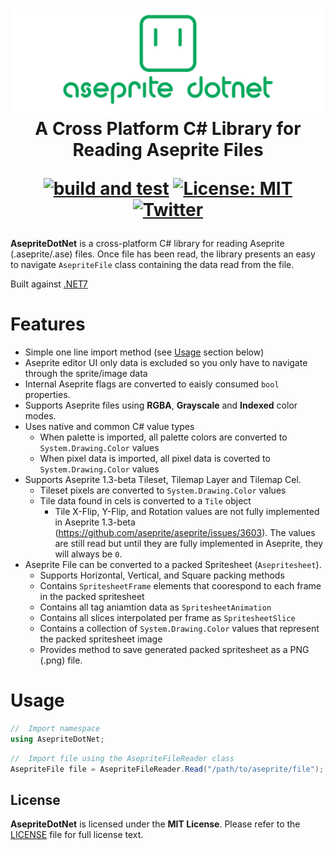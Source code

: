 <h1 align="center">
<img src="https://raw.githubusercontent.com/AristurtleDev/AsepriteDotNet/main/.github/images/aseprite-dotnet-banner.png" alt="AsepriteDotNet Logo">
<br/>
A Cross Platform C# Library for Reading Aseprite Files

[![build and test](https://github.com/AristurtleDev/AsepriteDotNet/actions/workflows/build-and-test.yml/badge.svg)](https://github.com/AristurtleDev/AsepriteDotNet/actions/workflows/build-and-test.yml)
[![License: MIT](https://img.shields.io/badge/📃%20license-MIT-blue?style=flat)](LICENSE)
[![Twitter](https://img.shields.io/badge/%20-Share%20On%20Twitter-555?style=flat&logo=twitter)](https://twitter.com/intent/tweet?text=AsepriteDotNet%20by%20%40aristurtledev%0A%0AA%20new%20cross-platform%20library%20in%20C%23%20for%20reading%20Aseprite%20.ase%2F.aseprite%20files.%20https%3A%2F%2Fgithub.com%2FAristurtleDev%2FAsepriteDotNet%0A%0A%23aseprite%20%23dotnet%20%23csharp%20%23oss%0A)
</h1>

**AsepriteDotNet** is a cross-platform C# library for reading Aseprite (.aseprite/.ase) files.  Once file has been read, the library presents an easy to navigate `AsepriteFile` class containing the data read from the file.

Built against [.NET7](https://dotnet.microsoft.com/en-us/)

# Features
* Simple one line import method (see [Usage](#usage) section below)
* Aseprite editor UI only data is excluded so you only have to navigate through the sprite/image data
* Internal Aseprite flags are converted to eaisly consumed `bool` properties.
* Supports Aseprite files using **RGBA**, **Grayscale** and **Indexed** color modes.
* Uses native and common C# value types
    * When palette is imported, all palette colors are converted to `System.Drawing.Color` values
    * When pixel data is imported, all pixel data is coverted to `System.Drawing.Color` values
* Supports Aseprite 1.3-beta Tileset, Tilemap Layer and Tilemap Cel.
    * Tileset pixels are converted to `System.Drawing.Color` values
    * Tile data found in cels is converted to a `Tile` object
        * Tile X-Flip, Y-Flip, and Rotation values are not fully implemented in Aseprite 1.3-beta (https://github.com/aseprite/aseprite/issues/3603). The values are still read but until they are fully implemented in Aseprite, they will always be `0`.
* Aseprite File can be converted to a packed Spritesheet (`Asepritesheet`).
    * Supports Horizontal, Vertical, and Square packing methods
    * Contains `SpritesheetFrame` elements that coorespond to each frame in the packed spritesheet
    * Contains all tag aniamtion data as `SpritesheetAnimation`
    * Contains all slices interpolated per frame as `SpritesheetSlice`
    * Contains a collection of `System.Drawing.Color` values that represent the packed spritesheet image
    * Provides method to save generated packed spritesheet as a PNG (.png) file.

# Usage
```csharp
//  Import namespace
using AsepriteDotNet;
```

```csharp
//  Import file using the AsepriteFileReader class
AsepriteFile file = AsepriteFileReader.Read("/path/to/aseprite/file");
```



## License
**AsepriteDotNet** is licensed under the **MIT License**.  Please refer to the [LICENSE](LICENSE) file for full license text.
